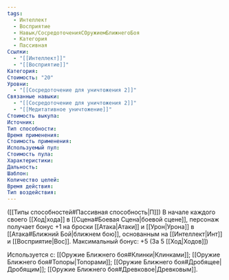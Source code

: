 ```yaml
---
tags:
  - Интеллект
  - Восприятие
  - Навык/СосредоточенияСОружиемБлижнегоБоя
  - Категория
  - Пассивная
Ссылки:
  - "[[Интеллект]]"
  - "[[Восприятие]]"
Категория: 
Стоимость: "20"
Уровни:
  - "[[Сосредоточение для уничтожения 2]]"
Связанные навыки:
  - "[[Сосредоточение для уничтожения 2]]"
  - "[[Медитативное уничтожение]]"
Стоимость выкупа:
Источник:
Тип способности:
Время применения:
Стоимость применения:
Используемый пул:
Стоимость пула:
Характеристики:
Дальность:
Шаблон:
Количество целей:
Время действия:
Тип воздействия:
---
```

([[Типы способностей#Пассивная способность|П]]) В начале каждого своего [[Ход|хода]] в [[Сцена#Боевая Сцена|боевой сцене]], персонаж получает бонус +1 на броски [[Атака|Атаки]] и [[Урон|Урона]] в [[Атака#Ближний Бой|ближнем бою]], основанным на [[Интеллект|Инт]] и [[Восприятие|Вос]]. 
Максимальный бонус: +5 (За 5 [[Ход|Ходов]])

Используется с: [[Оружие Ближнего боя#Клинки|Клинками]]; [[Оружие Ближнего боя#Топоры|Топорами]]; [[Оружие Ближнего боя#Дробящее|Дробящим]]; [[Оружие Ближнего боя#Древковое|Древковым]].


